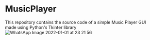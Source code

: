 # MusicPlayer
This repository contains the source code of a simple Music Player GUI made using Python's Tkinter library
![WhatsApp Image 2022-01-01 at 23 21 56](https://user-images.githubusercontent.com/86246432/147857083-a9a4b29c-72b9-4d58-a58e-02dee6eebd15.jpeg)
